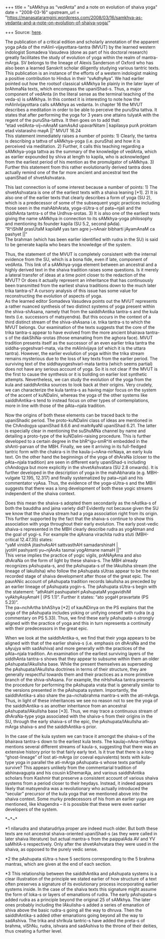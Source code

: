 +++
title = "sAMkhya as “vedAnta” and a note on evolution of shaiva yoga"
date = "2008-03-16"
upstream_url = "https://manasataramgini.wordpress.com/2008/03/16/samkhya-as-vedanta-and-a-note-on-evolution-of-shaiva-yoga/"

+++
Source: [here](https://manasataramgini.wordpress.com/2008/03/16/samkhya-as-vedanta-and-a-note-on-evolution-of-shaiva-yoga/).

The publication of a critical edition and scholarly annotation of the apparent yoga pAda of the mAlinI-vijayottara-tantra (MVUT) by the learned western indologist Somadeva Vasudeva (done as part of his doctoral research) greatly facilitates the study of evolution of yoga within the realm of mantra-mArga. SV belongs to the lineage of Alexis Sanderson of Oxford who has also been a learned Sanskrit scholar diligently studying various tantric texts. This publication is an instance of the efforts of a western indologist making a positive contribution to Hindus in their “svAdhyAya”. We had earlier pointed out how the rootsof classical sAMkhya lie plainly in the later layer of brAhmaNa texts, which encompass the upaniShad-s. Thus, a major component of vedAnta (in the literal sense as the terminal teaching of the veda-s) is sAMkhya. In this context it is interesting to note how the mAlinIvijayottara calls sAMkhya as vedanta. In chapter 16 the MVUT describes a meditation in order to be able to perceive the puruSha tattva. It states that after performing the yoga for 3 years one attains tulyatA with the regent of the puruSha-tattva. It then goes on to add that:  
“etad vedAnta-vij\~nAnaM samAsAd upavarNitam \| kapilasya purA proktam etad vistarasho mayA \|\|” MVUT 16.24  
This statement immediately raises a number of points: 1) Clearly, the tantra is describing a tattva of sAMkhya-yoga (i.e. puruSha) and how it is perceived via meditation. 2) Further, it calls this teaching regarding a sAMkhya-yoga tattva as the summary of the knowledge of vedAnta, which as earlier expounded by shiva at length to kapila, who is acknowledged from the earliest period of his mention as the promulgator of sAMkhya. 3) Further this statement from this rather evolutionarily derived tantra does actually remind one of the far more ancient and ancestral text the upaniShad of shvetAshvatara.

This last connection is of some interest because a number of points: 1) The shvetAshvatara is one of the earliest texts with a shaiva leaning \[\*1\]. 2) It is also one of the earlier texts that clearly describes a form of yoga (SU 2), which is a predecessor of some of the subsequent yogic practices including those seen in the mahAbhArata, yoga-sUtra-s of pata\~njali and the siddhAnta tantra-s of the Urdhva-srotas. 3) It is also one of the earliest texts giving the name sAMkhya in connection to its sAMkhya-yoga philosophy and mentioning its founder kapila (SU 5.2, second pAda).  
“R^iShiM prasUtaM kapilaM yas tam agre j\~nAnair bibharti jAyamAnaM ca pashyet \|\|”  
The brahman (which has been earlier identified with rudra in the SU) is said to be generate kapila who bears the knowledge of the system.

Thus, the statement of the MVUT is completely consistent with the internal evidence from the SU, which is a bona fide, even if late, component of vedAnta. This link of a sAMkhya-yoga element between an ancestral and a highly derived text in the shaiva tradition raises some questions. Is it merely a lateral transfer of ideas at a time point closer to the redaction of the MVUT? Or does it actually represent an inheritance that has continuously been transmitted from the earliest shaiva traditions down to the much later trika tantra-s? A cursory analysis of this issue has some value for reconstructing the evolution of aspects of yoga.  
As the learned editor Somadeva Vasudeva points out the MVUT represents a rather nuanced synthesis of two distinct systems of yoga present within the shiva-shAsana, namely that from the saiddhAntika tantra-s and the kula texts (i.e. successors of matsyendra). But this occurs in the context of a third distinct stream of the shiva-shAsana i.e. trika tantra-s to which the MVUT belongs. Our examination of the texts suggests that the core of the trika tantra-s appear to have evolved from the more ancient bhairava tantra-s of the dakShiNa-srotas (those emanating from the aghora face). MVUT tradition presents itself as the successor of an even earlier trika tantra the siddha-yogeshvarI-mata, via the mAlinIvijaya (of which it is the uttara tantra). However, the earlier evolution of yoga within the trika stream remains mysterious due to the loss of key texts from the earlier period. The surviving text of the siddhayogeshvarI-mata tantra (which seems partial) does not have any serious account of yoga. So it is not clear if the MVUT is the first to cause the synthesis or it is building on earlier lost synthetic attempts. Nevertheless, we can study the evolution of the yoga from the kula and saiddhAntika sources to look back at their origins. Very crudely, we can characterize the kula tantra-s as having major focus on the system of the accent of kuNDalini, whereas the yoga of the other systems like saiddhAntika-s tend to instead focus on other types of contemplations, more in line with those of the pAta\~njala tradition.

Now the origins of both these elements can be traced back to the upaniShadic period. The proto-kuNDalini class of ideas are mentioned in the ChAndogya upaniShad 8.6.6 and maitrAyaNI upaniShad 6.21. The latter is especially clear in mentioning the suShuMNa channel by name and detailing a proto-type of the kuNDalini-raising procedure. This is further developed to a certain degree in the bhR^igu-smR^iti embedded in the shAnti-parvan of the MBH. Finally, we see it arriving in its full-fledged tantric form with the chakra-s in the kaula-j\~nAna-nirNaya, an early kula text. On the other hand the beginnings of the yoga of dhAraNa (closer to the pAta\~njala tradition) are seen in different early upaniShad-s including chAndogya but more explicitly in the shvetAshvatara (SU 2.8 onwards). It is further developed in the description of yoga in the mahAbharata (e.g. MBH-vulgate 12.195, 12.317) and finally systematized by pata\~njali and his commentator vyAsa. Thus, the evidence of the yoga-sUtra-s and the MBH suggests that there was a long development of both these yogic streams independent of the shaiva context.

Does this mean the shaiva-s adopted them secondarily as the nAstIka-s of both the bauddha and jaina variety did? Evidently not because given the SU we know that the shaiva stream had a yoga association right from its origin. This further supported by the fact that the shaiva-s continue to show this association with yoga throughout their early evolution. The early post-vedic shaiva-s represented in the MBH clearly describe rudra as yogAtman and the goal of yogi-s. For example the ajAnana virachita rudra stuti (MBH-critical 12.47.35) states:  
“yaM vinidrA jitashvAsAH sattvasthAH samadarshinaH \|  
jyotiH pashyanti yu\~njAnAs tasmai yogAtmane namaH \|\|”  
This verse implies the practice of yogic vigils, prANAyAma and also dhAraNa on the form of light by these shaiva-s. The MBH already recognizes pAshupata-s, and the pAshupata-s of the lAkulIsha stream (the lineage of lakulIsha) who follow the pAshupata sUtras appear to be the next recorded stage of shaiva development after those of the great epic. The paurANic account of pAshupata tradition records lakulIsha as preceded by an earlier lineage of pAshupata yogin-s. The pAshupata sUtra-s begin with the statement: “athAtaH pashupateH pAshupataM yogavidhiM vyAkhyAsyAmaH \| (PS 1.1)”. Further it states: “ato yogaH pravartate (PS 5.23)”.  
The pa\~nchArtha bhAShya \[\*2\] of kauNDinya on the PS explains that the yoga of the pAshupata includes yoking or unifying oneself with rudra
(e.g commentary on PS 5.33). Thus, we find these early pAshupata-s
strongly aligned with the practice of yoga and this in turn represents a continuity with their predecessors in the great epic.

When we look at the saiddhAntika-s, we find that their yoga appears to be aligned with that of the earlier shaiva-s (i.e. emphasis on dhAraNa and the sAyujya with sadAshiva) and more generally with the practices of the pAta\~njala tradition. An examination of the earliest surviving layers of the siddhAnta tantra-s shows that they appear to subsume within them an older pAshupata/lAkulIsha base. While the present themselves as superseding the pAshupata/lAkulIsha doctrines in terms of their structure, they are generally respectful towards them and their practices as a more primitive branch of the shiva-shAsana. For example, the niHshvAsa tantra presents the procedure for performing the pAshupata vrata that is generally similar to the versions presented in the pAshupata system. Importantly, the saiddhAntika-s also share the pa\~nchabrahma mantra-s with the ati-mArga. Thus, in light of these inheritances we see no reason not to see the yoga of the saiddhAntika-s as another inheritance from an ancestral pAshupata/lAkulIsha base \[\*3\]. Thus, we may trace a continuous stream of dhAraNa-type yoga associated with the shaiva-s from their origins in the SU, through the early shaiva-s of the epic, the pAshupata/lAkulIsha ati-mArga shaiva-s and the saiddhAntika-s prior.

In the case of the kula system we can trace it amongst the shaiva-s of the bhairava tantra-s down to the earliest kula texts. The kaulaj\~nAna-nirNaya mentions several different streams of kaula-s, suggesting that there was an extensive history prior to that fairly early text. Is it true that there is a long “ghost-lineage” of lost ati-mArga (or coeval equivalents) texts with kula-type yoga in parallel the ati-mArga pAshupata-s whose texts partially survive? This appears unlikely from the commentarial tradition of abhinavagupta and his cousin kShemarAja, and various saiddhAntika scholars from Kashmir that preserve a consistent account of various shaiva systems from a period closer to their heydays. Instead, it indeed appears likely that matsyendra was a revolutionary who actually introduced the “secular” precursor of the kula yoga that we mentioned above into the shaiva context. Some murky predecessors of his from an earlier yuga are mentioned, like khagendra – it is possible that these were even earlier developers of the system.

\*\~\*\~\*

\*1 nIlarudra and shatarudrIya proper are indeed much older. But both these texts are not ancestral shaiva-oriented upaniShad-s (as they were called in later shaiva literature) but actual mantra-s from the paippalAda AV and YV saMhitA-s respectively. Only after the shvetAshvatara they were used in the shaiva, as opposed to the purely vedic sense.

\*2 the pAshupata sUtra-s have 5 sections corresponding to the 5 brahma mantras, which are given at the end of each section.

\*3 This relationship between the saiddhAntika and pAshupata systems is a clear illustration of the principle we stated earlier of how structure of a text often preserves a signature of its evolutionary process incorporating earlier systems inside. In the case of the shaiva texts this signature might assume the form of loka-s or layers of emanations of rudra. The early pAshupata-s added rudra as a principle beyond the original 25 of sAMkhya. The later ones probably including the lAkulisha-s added a series of emanation of shiva above the basic rudra-s going all the way to dhruva. Then the saiddhAntika-s added other emanations going beyond all the way to sadAshiva. The trika and shrIkula tantric-s have added the preta-s of brahma, viShNu, rudra, ishvara and sadAshiva to the throne of their deities, thus creating a further level.

